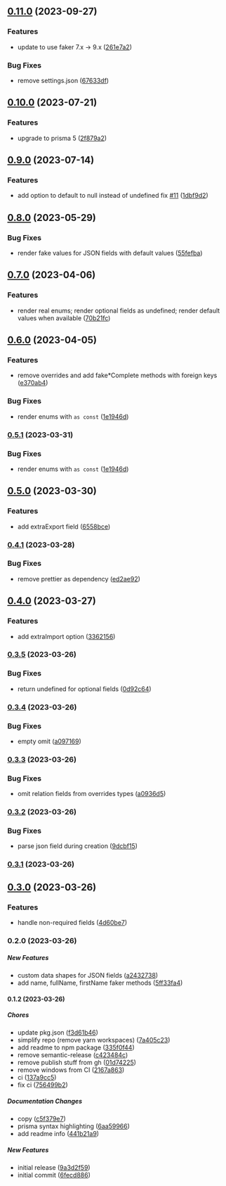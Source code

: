 ## [0.11.0](https://github.com/luisrudge/prisma-generator-fake-data/compare/v0.10.0...v0.11.0) (2023-09-27)

### Features

- update to use faker 7.x -> 9.x ([261e7a2](https://github.com/luisrudge/prisma-generator-fake-data/commit/261e7a2ccb8f486d89dd22b7efbff57c98063a44))

### Bug Fixes

- remove settings.json ([67633df](https://github.com/luisrudge/prisma-generator-fake-data/commit/67633df103d94677370188bea3a37a86ca11ed91))

## [0.10.0](https://github.com/luisrudge/prisma-generator-fake-data/compare/v0.9.0...v0.10.0) (2023-07-21)

### Features

- upgrade to prisma 5 ([2f879a2](https://github.com/luisrudge/prisma-generator-fake-data/commit/2f879a21025d26e5bd57713c3fbe8b18a0451f7f))

## [0.9.0](https://github.com/luisrudge/prisma-generator-fake-data/compare/v0.8.0...v0.9.0) (2023-07-14)

### Features

- add option to default to null instead of undefined fix [#11](https://github.com/luisrudge/prisma-generator-fake-data/issues/11) ([1dbf9d2](https://github.com/luisrudge/prisma-generator-fake-data/commit/1dbf9d2feb0f33b0c0de9e0abc006afcc9ec89b2))

## [0.8.0](https://github.com/luisrudge/prisma-generator-fake-data/compare/v0.7.0...v0.8.0) (2023-05-29)

### Bug Fixes

- render fake values for JSON fields with default values ([55fefba](https://github.com/luisrudge/prisma-generator-fake-data/commit/55fefba6be537e397bf8520a5d139b7c537e66e6))

## [0.7.0](https://github.com/luisrudge/prisma-generator-fake-data/compare/v0.6.0...v0.7.0) (2023-04-06)

### Features

- render real enums; render optional fields as undefined; render default values when available ([70b21fc](https://github.com/luisrudge/prisma-generator-fake-data/commit/70b21fc0782c83f792c063227cabc5a617e674a3))

## [0.6.0](https://github.com/luisrudge/prisma-generator-fake-data/compare/v0.5.0...v0.6.0) (2023-04-05)

### Features

- remove overrides and add fake\*Complete methods with foreign keys ([e370ab4](https://github.com/luisrudge/prisma-generator-fake-data/commit/e370ab4d42a505a72bb5290a6ef8dbd00813febc))

### Bug Fixes

- render enums with `as const` ([1e1946d](https://github.com/luisrudge/prisma-generator-fake-data/commit/1e1946d35fcb150256432344688261ac95109277))

### [0.5.1](https://github.com/luisrudge/prisma-generator-fake-data/compare/v0.5.0...v0.5.1) (2023-03-31)

### Bug Fixes

- render enums with `as const` ([1e1946d](https://github.com/luisrudge/prisma-generator-fake-data/commit/1e1946d35fcb150256432344688261ac95109277))

## [0.5.0](https://github.com/luisrudge/prisma-generator-fake-data/compare/v0.4.1...v0.5.0) (2023-03-30)

### Features

- add extraExport field ([6558bce](https://github.com/luisrudge/prisma-generator-fake-data/commit/6558bcef6cb6877409bdf660505bc8487ec57613))

### [0.4.1](https://github.com/luisrudge/prisma-generator-fake-data/compare/v0.4.0...v0.4.1) (2023-03-28)

### Bug Fixes

- remove prettier as dependency ([ed2ae92](https://github.com/luisrudge/prisma-generator-fake-data/commit/ed2ae92a39ec8a0141d270d5f60fd9d472de5ff3))

## [0.4.0](https://github.com/luisrudge/prisma-generator-fake-data/compare/v0.3.5...v0.4.0) (2023-03-27)

### Features

- add extraImport option ([3362156](https://github.com/luisrudge/prisma-generator-fake-data/commit/3362156c9866acd2fb76d9987b3121eddde35ab7))

### [0.3.5](https://github.com/luisrudge/prisma-generator-fake-data/compare/v0.3.4...v0.3.5) (2023-03-26)

### Bug Fixes

- return undefined for optional fields ([0d92c64](https://github.com/luisrudge/prisma-generator-fake-data/commit/0d92c6401b018830f4b9057c1f4e5144c2c9334a))

### [0.3.4](https://github.com/luisrudge/prisma-generator-fake-data/compare/v0.3.3...v0.3.4) (2023-03-26)

### Bug Fixes

- empty omit ([a097169](https://github.com/luisrudge/prisma-generator-fake-data/commit/a097169cc1639d4b1cf22a1ce218a0ed938410b3))

### [0.3.3](https://github.com/luisrudge/prisma-generator-fake-data/compare/v0.3.2...v0.3.3) (2023-03-26)

### Bug Fixes

- omit relation fields from overrides types ([a0936d5](https://github.com/luisrudge/prisma-generator-fake-data/commit/a0936d5270f6a15a9cf525d9b97ab78db631af70))

### [0.3.2](https://github.com/luisrudge/prisma-generator-fake-data/compare/v0.3.1...v0.3.2) (2023-03-26)

### Bug Fixes

- parse json field during creation ([9dcbf15](https://github.com/luisrudge/prisma-generator-fake-data/commit/9dcbf15b3b10ecbf090fff7f67df68e204da92a7))

### [0.3.1](https://github.com/luisrudge/prisma-generator-fake-data/compare/v0.3.0...v0.3.1) (2023-03-26)

## [0.3.0](https://github.com/luisrudge/prisma-generator-fake-data/compare/v0.2.0...v0.3.0) (2023-03-26)

### Features

- handle non-required fields ([4d60be7](https://github.com/luisrudge/prisma-generator-fake-data/commit/4d60be7ce259113157c3eba208ce5f986d5de738))

### 0.2.0 (2023-03-26)

##### New Features

- custom data shapes for JSON fields ([a2432738](https://github.com/luisrudge/prisma-generator-fake-data/commit/a24327385e886ed59ba6005b04380d9f8e439a1d))
- add name, fullName, firstName faker methods ([5ff33fa4](https://github.com/luisrudge/prisma-generator-fake-data/commit/5ff33fa48f66bbdc6c310831bedd1f76292c1274))

#### 0.1.2 (2023-03-26)

##### Chores

- update pkg.json ([f3d61b46](https://github.com/luisrudge/prisma-generator-fake-data/commit/f3d61b46b0730fa080c74100135916df4a5a9614))
- simplify repo (remove yarn workspaces) ([7a405c23](https://github.com/luisrudge/prisma-generator-fake-data/commit/7a405c239c0ac52b7d345d7f4a2f6da008d1fd37))
- add readme to npm package ([335f0f44](https://github.com/luisrudge/prisma-generator-fake-data/commit/335f0f44070224360fbf6a40762b786b984763ba))
- remove semantic-release ([c423484c](https://github.com/luisrudge/prisma-generator-fake-data/commit/c423484c4cd0be4bd20a01b7fdccb20c7b6febab))
- remove publish stuff from gh ([01d74225](https://github.com/luisrudge/prisma-generator-fake-data/commit/01d74225bb0207a301167cef067900496424c353))
- remove windows from CI ([2167a863](https://github.com/luisrudge/prisma-generator-fake-data/commit/2167a8637dc01fd12af673c2b74baa6d7dee3d25))
- ci ([137a9cc5](https://github.com/luisrudge/prisma-generator-fake-data/commit/137a9cc5fc641972b6aca3cb3f0cc985c7a5662a))
- fix ci ([756499b2](https://github.com/luisrudge/prisma-generator-fake-data/commit/756499b24741d842a7e82a69d76dbb0f74bf3ff4))

##### Documentation Changes

- copy ([c5f379e7](https://github.com/luisrudge/prisma-generator-fake-data/commit/c5f379e78a26215efd5037f4f50db4441a956da7))
- prisma syntax highlighting ([6aa59966](https://github.com/luisrudge/prisma-generator-fake-data/commit/6aa5996642bdc017452349729b92de40a40a1691))
- add readme info ([441b21a9](https://github.com/luisrudge/prisma-generator-fake-data/commit/441b21a93bdb1ab8e9073098f7234eadaec89e09))

##### New Features

- initial release ([9a3d2f59](https://github.com/luisrudge/prisma-generator-fake-data/commit/9a3d2f59d585dbf1d67612207bb9a7d5ac2368d1))
- initial commit ([6fecd886](https://github.com/luisrudge/prisma-generator-fake-data/commit/6fecd8861a5a0fc8964f21c9b882e4a4cdf411a8))
